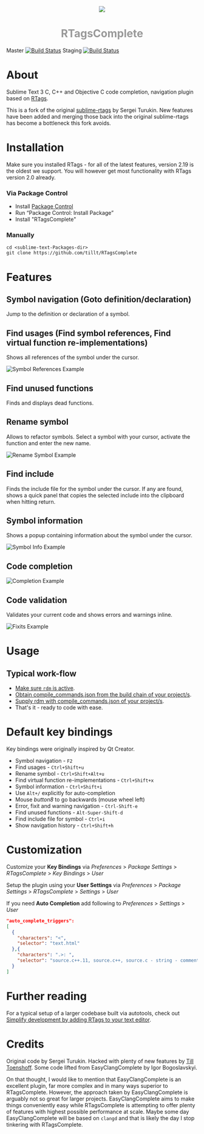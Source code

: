 <p align="center">
  <img src="site/images/RTagsComplete_256.png" />
  <h1 align="center" style="color: #999">RTagsComplete</h1>
</p>

Master [![Build Status](https://travis-ci.org/tillt/RTagsComplete.svg?branch=master)](https://travis-ci.org/tillt/RTagsComplete) Staging [![Build Status](https://travis-ci.org/tillt/RTagsComplete.svg?branch=staging)](https://travis-ci.org/tillt/RTagsComplete)

# About

Sublime Text 3 C, C++ and Objective C code completion, navigation plugin based on [RTags](https://github.com/Andersbakken/rtags).

This is a fork of the original [sublime-rtags](https://github.com/rampage644/sublime-rtags) by Sergei Turukin. New features have been added and merging those back into the original sublime-rtags has become a bottleneck this fork avoids.

# Installation

Make sure you installed RTags - for all of the latest features, version 2.19 is the oldest we support. You will however get most functionality with RTags version 2.0 already.

### Via Package Control

- Install [Package Control](https://sublime.wbond.net/installation)
- Run “Package Control: Install Package”
- Install "RTagsComplete"

### Manually

    cd <sublime-text-Packages-dir>
    git clone https://github.com/tillt/RTagsComplete

# Features

## Symbol navigation (Goto definition/declaration)

Jump to the definition or declaration of a symbol.

## Find usages (Find symbol references, Find virtual function re-implementations)

Shows all references of the symbol under the cursor.

![Symbol References Example](site/images/references.gif)


## Find unused functions

Finds and displays dead functions.

## Rename symbol

Allows to refactor symbols. Select a symbol with your cursor, activate the function and enter the new name.

![Rename Symbol Example](site/images/rename.gif)

## Find include

Finds the include file for the symbol under the cursor. If any are found, shows a quick panel that copies the selected include into the clipboard when hitting return.

## Symbol information

Shows a popup containing information about the symbol under the cursor.

![Symbol Info Example](site/images/symbol_info.gif)

## Code completion

![Completion Example](site/images/completion.gif)

## Code validation

Validates your current code and shows errors and warnings inline.

![Fixits Example](site/images/fixits.gif)

# Usage

## Typical work-flow

- [Make sure `rdm` is active](https://github.com/tillt/RTagsComplete/wiki/Make-sure-rdm-is-active).
- [Obtain compile_commands.json from the build chain of your project/s](https://github.com/tillt/RTagsComplete/wiki/Obtaining-compile_commands.json).
- [Supply rdm with compile_commands.json of your project/s](https://github.com/tillt/RTagsComplete/wiki/Supply-rdm-with-compile_commands.json).
- That's it - ready to code with ease.

# Default key bindings

Key bindings were originally inspired by Qt Creator.

+ Symbol navigation - `F2`
+ Find usages - `Ctrl+Shift+u`
+ Rename symbol - `Ctrl+Shift+Alt+u`
+ Find virtual function re-implementations - `Ctrl+Shift+x`
+ Symbol information - `Ctrl+Shift+i`
+ Use `Alt+/` explicitly for auto-completion
+ Mouse _button8_ to go backwards (mouse wheel left)
+ Error, fixit and warning navigation - `Ctrl-Shift-e`
+ Find unused functions - `Alt-Super-Shift-d`
+ Find include file for symbol - `Ctrl+i`
+ Show navigation history - `Ctrl+Shift+h`

# Customization

Customize your **Key Bindings** via *Preferences* > *Package Settings* > *RTagsComplete* > *Key Bindings* > *User*

Setup the plugin using your **User Settings** via *Preferences* > *Package Settings* > *RTagsComplete* > *Settings* > *User*

If you need **Auto Completion** add following to *Preferences* > *Settings* > *User*

```json
"auto_complete_triggers":
[
  {
    "characters": "<",
    "selector": "text.html"
  },{
    "characters": ".>: ",
    "selector": "source.c++.11, source.c++, source.c - string - comment - constant.numeric"
  }
]
```

# Further reading

For a typical setup of a larger codebase built via autotools, check out [Simplify development by adding RTags to your text editor](https://mesosphere.com/blog/simplify-development-by-adding-rtags-to-your-text-editor/).

# Credits

Original code by Sergei Turukin.
Hacked with plenty of new features by [Till Toenshoff](https://twitter.com/ttoenshoff).
Some code lifted from EasyClangComplete by Igor Bogoslavskyi.

On that thought, I would like to mention that EasyClangComplete is an excellent plugin, far more complex and in many ways superior to RTagsComplete. However, the approach taken by EasyClangComplete is arguably not so great for larger projects. EasyClangComplete aims to make things conveniently easy while RTagsComplete is attempting to offer plenty of features with highest possible performance at scale.
Maybe some day EasyClangComplete will be based on `clangd` and that is likely the day I stop tinkering with RTagsComplete.
